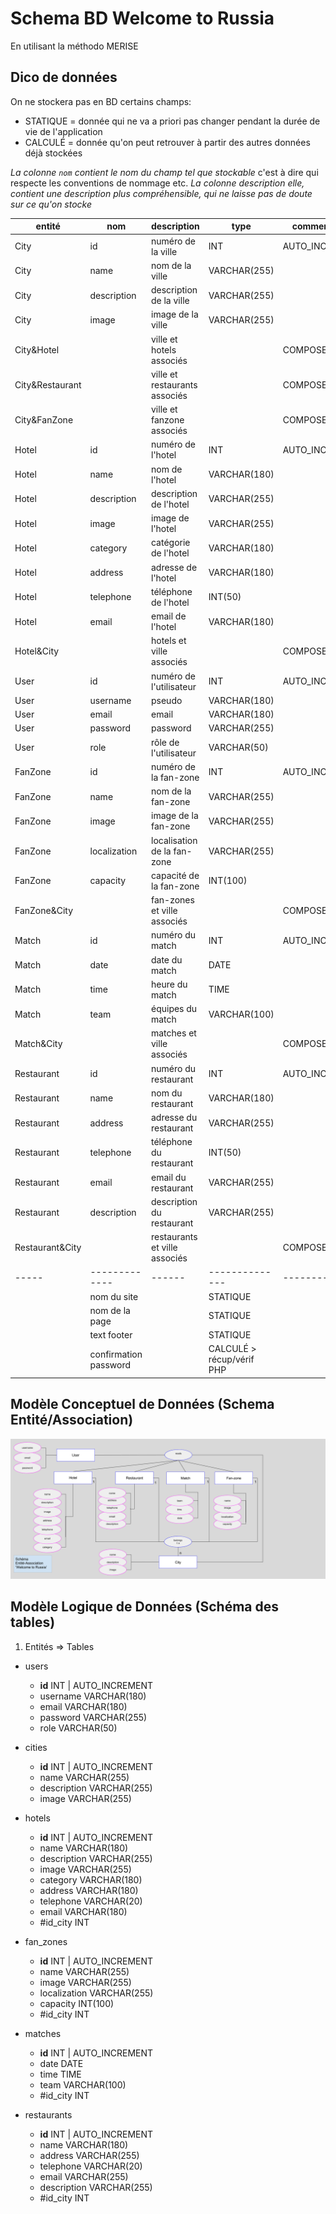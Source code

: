 # Schema BD Welcome to Russia
En utilisant la méthodo MERISE

## Dico de données

On ne stockera pas en BD certains champs:
- STATIQUE = donnée qui ne va a priori pas changer pendant la durée de vie de l'application
- CALCULÉ = donnée qu'on peut retrouver à partir des autres données déjà stockées

*La colonne `nom` contient le nom du champ tel que stockable* c'est à dire qui respecte les conventions de nommage etc.
*La colonne description elle, contient une description plus compréhensible, qui ne laisse pas de doute sur ce qu'on stocke*


| entité | nom | description | type | commentaires |
|-----|-------------|------|--------------|--------|
|City|id|numéro de la ville|INT|AUTO_INCREMENT|
|City|name|nom de la ville|VARCHAR(255)||
|City|description | description de la ville | VARCHAR(255)||
|City|image | image de la ville | VARCHAR(255)||
|City&Hotel| | ville et hotels associés | |COMPOSE|
|City&Restaurant| | ville et restaurants associés | |COMPOSE|
|City&FanZone| | ville et fanzone associés | |COMPOSE|
|Hotel|id|numéro de l'hotel|INT|AUTO_INCREMENT|
|Hotel|name|nom de l'hotel|VARCHAR(180)||
|Hotel|description | description de l'hotel | VARCHAR(255)||
|Hotel|image | image de l'hotel  | VARCHAR(255)||
|Hotel|category|catégorie de l'hotel|VARCHAR(180)||
|Hotel|address|adresse de l'hotel|VARCHAR(180)||
|Hotel|telephone|téléphone de l'hotel|INT(50)||
|Hotel|email|email de l'hotel|VARCHAR(180)||
|Hotel&City| | hotels et ville associés | |COMPOSE|
|User|id|numéro de l'utilisateur|INT|AUTO_INCREMENT|
|User|username | pseudo | VARCHAR(180) | |
|User|  email | email | VARCHAR(180) | |
|User| password | password | VARCHAR(255) | |
|User|role|rôle de l'utilisateur| VARCHAR(50) |
|FanZone|id|numéro de la fan-zone|INT|AUTO_INCREMENT|
|FanZone|name | nom de la fan-zone | VARCHAR(255)||
|FanZone|image | image de la fan-zone | VARCHAR(255)||
|FanZone|localization | localisation de la fan-zone | VARCHAR(255)||
|FanZone|capacity | capacité de la fan-zone | INT(100)||
|FanZone&City| |  fan-zones et ville associés||COMPOSE|
|Match|id|numéro du match|INT|AUTO_INCREMENT|
|Match|date|date du match|DATE||
|Match|time|heure du match|TIME||
|Match|team|équipes du match|VARCHAR(100)||
|Match&City||matches et ville associés||COMPOSE|
|Restaurant|id|numéro du restaurant|INT|AUTO_INCREMENT|
|Restaurant|name | nom du restaurant | VARCHAR(180)||
|Restaurant|address|adresse du restaurant|VARCHAR(255)||
|Restaurant|telephone|téléphone du restaurant|INT(50)||
|Restaurant|email|email du restaurant|VARCHAR(255)||
|Restaurant|description|description du restaurant|VARCHAR(255)||
|Restaurant&City||restaurants et ville associés||COMPOSE|
|-----|-------------|------|--------------|--------|
|  | nom du site |  | STATIQUE                     |  |  
|  | nom de la page |  | STATIQUE                         |  |  
|  | text footer |  | STATIQUE                            |  |   
|  | confirmation password |  | CALCULÉ > récup/vérif PHP |  |  |

## Modèle Conceptuel de Données (Schema Entité/Association)

![MCD_Welcome_to_Russia.png](MCD_Welcome_to_Russia.png)

## Modèle Logique de Données (Schéma des tables)

1. Entités => Tables


+ users
  - __id__     INT | AUTO_INCREMENT
  - username     VARCHAR(180)
  - email    VARCHAR(180)
  - password     VARCHAR(255)
  - role    VARCHAR(50)


+ cities
  - __id__     INT | AUTO_INCREMENT
  - name     VARCHAR(255)
  - description    VARCHAR(255)
  - image     VARCHAR(255)


+ hotels
  - __id__     INT | AUTO_INCREMENT
  - name     VARCHAR(180)
  - description    VARCHAR(255)
  - image     VARCHAR(255)
  - category     VARCHAR(180)
  - address    VARCHAR(180)
  - telephone    VARCHAR(20)
  - email    VARCHAR(180)
  - #id_city   INT


+ fan_zones
  - __id__     INT | AUTO_INCREMENT
  - name     VARCHAR(255)
  - image    VARCHAR(255)
  - localization    VARCHAR(255)
  - capacity    INT(100)
  - #id_city   INT


+ matches
  - __id__     INT | AUTO_INCREMENT
  - date  DATE
  - time TIME
  - team VARCHAR(100)
  - #id_city   INT


+ restaurants
  - __id__     INT | AUTO_INCREMENT
  - name     VARCHAR(180)
  - address    VARCHAR(255)
  - telephone    VARCHAR(20)
  - email    VARCHAR(255)
  - description    VARCHAR(255)
  - #id_city   INT
